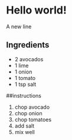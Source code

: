 # Hello world!

A new line 

## Ingredients 

* 2 avocados
* 1 lime 
* 1 onion 
* 1 tomato
* 1 tsp salt 

##instructions 
1. chop avocado
2. chop onion
3. chop tomatoes
4. add salt 
5. mix well
